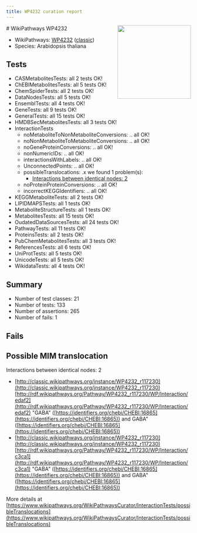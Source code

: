 ```yaml
---
title: WP4232 curation report
---
```


<img style="float: right; width: 200px" src="https://upload.wikimedia.org/wikipedia/commons/thumb/8/83/Wplogo_with_text_500.png/640px-Wplogo_with_text_500.png" />
# WikiPathways WP4232

* WikiPathways: [WP4232](https://wikipathways.org/pathways/WP4232) ([classic](https://classic.wikipathways.org/instance/WP4232))
* Species: Arabidopsis thaliana
## Tests
* CASMetabolitesTests: all 2 tests OK!
* ChEBIMetabolitesTests: all 5 tests OK!
* ChemSpiderTests: all 2 tests OK!
* DataNodesTests: all 5 tests OK!
* EnsemblTests: all 4 tests OK!
* GeneTests: all 9 tests OK!
* GeneralTests: all 15 tests OK!
* HMDBSecMetabolitesTests: all 3 tests OK!
* InteractionTests
    * noMetaboliteToNonMetaboliteConversions: .. all OK!
    * noNonMetaboliteToMetaboliteConversions: .. all OK!
    * noGeneProteinConversions: .. all OK!
    * nonNumericIDs: .. all OK!
    * interactionsWithLabels: .. all OK!
    * UnconnectedPoints: .. all OK!
    * possibleTranslocations: .x we found 1 problem(s):
        * [Interactions between identical nodes: 2](#1c118207)
    * noProteinProteinConversions: .. all OK!
    * incorrectKEGGIdentifiers: .. all OK!
* KEGGMetaboliteTests: all 2 tests OK!
* LIPIDMAPSTests: all 1 tests OK!
* MetaboliteStructureTests: all 1 tests OK!
* MetabolitesTests: all 15 tests OK!
* OudatedDataSourcesTests: all 24 tests OK!
* PathwayTests: all 11 tests OK!
* ProteinsTests: all 2 tests OK!
* PubChemMetabolitesTests: all 3 tests OK!
* ReferencesTests: all 6 tests OK!
* UniProtTests: all 5 tests OK!
* UnicodeTests: all 5 tests OK!
* WikidataTests: all 4 tests OK!


## Summary

* Number of test classes: 21
* Number of tests: 133
* Number of assertions: 265
* Number of fails: 1

## Fails

<a name="1c118207" />

## Possible MIM translocation

Interactions between identical nodes: 2

* [http://classic.wikipathways.org/instance/WP4232_r117230](http://classic.wikipathways.org/instance/WP4232_r117230) [http://rdf.wikipathways.org/Pathway/WP4232_r117230/WP/Interaction/edaf2](http://rdf.wikipathways.org/Pathway/WP4232_r117230/WP/Interaction/edaf2) "GABA" ([https://identifiers.org/chebi/CHEBI:16865](https://identifiers.org/chebi/CHEBI:16865)) and 
GABA" ([https://identifiers.org/chebi/CHEBI:16865](https://identifiers.org/chebi/CHEBI:16865))
* [http://classic.wikipathways.org/instance/WP4232_r117230](http://classic.wikipathways.org/instance/WP4232_r117230) [http://rdf.wikipathways.org/Pathway/WP4232_r117230/WP/Interaction/c3ca1](http://rdf.wikipathways.org/Pathway/WP4232_r117230/WP/Interaction/c3ca1) "GABA" ([https://identifiers.org/chebi/CHEBI:16865](https://identifiers.org/chebi/CHEBI:16865)) and 
GABA" ([https://identifiers.org/chebi/CHEBI:16865](https://identifiers.org/chebi/CHEBI:16865))


More details at [https://www.wikipathways.org/WikiPathwaysCurator/InteractionTests/possibleTranslocations](https://www.wikipathways.org/WikiPathwaysCurator/InteractionTests/possibleTranslocations)

